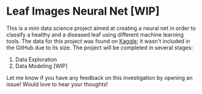 # Leaf Images Neural Net [WIP]

This is a mini data science project aimed at creating a neural net in order to classify a healthy and a diseased leaf using different machine learning tools. The data for this project was found on [Kaggle](https://www.kaggle.com/datasets/meetnagadia/collection-of-different-category-of-leaf-images); it wasn't included in the GitHub due to its size. The project will be completed in several stages:

1. Data Exploration
2. Data Modeling [WIP]

Let me know if you have any feedback on this investigation by opening an issue! Would love to hear your thoughts!